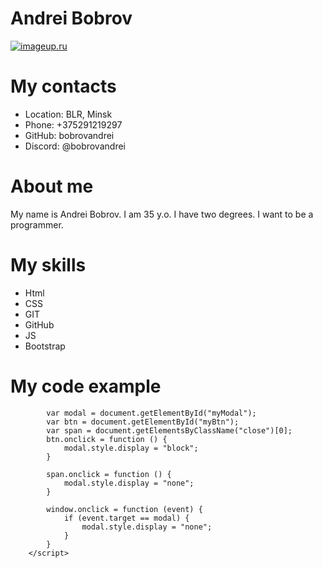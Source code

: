 # Andrei Bobrov
[![imageup.ru](https://imageup.ru/img45/4239229/1517074488469.jpg)](https://imageup.ru/img45/4239229/1517074488469.jpg.html)
# My contacts
* Location: BLR, Minsk
* Phone: +375291219297
* GitHub: bobrovandrei
* Discord: @bobrovandrei
# About me
My name is Andrei Bobrov. I am 35 y.o. I have two degrees. I want to be a programmer.
# My skills
* Html
* CSS
* GIT
* GitHub
* JS
* Bootstrap
# My code example
```<script>
        var modal = document.getElementById("myModal");
        var btn = document.getElementById("myBtn");
        var span = document.getElementsByClassName("close")[0];
        btn.onclick = function () {
            modal.style.display = "block";
        }

        span.onclick = function () {
            modal.style.display = "none";
        }

        window.onclick = function (event) {
            if (event.target == modal) {
                modal.style.display = "none";
            }
        }
    </script>
```
